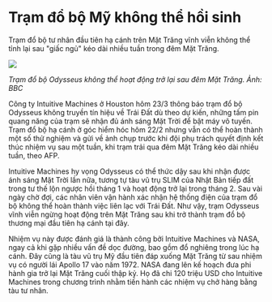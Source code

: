 # Trạm đổ bộ Mỹ không thể hồi sinh
Trạm đổ bộ tư nhân đầu tiên hạ cánh trên Mặt Trăng vĩnh viễn không thể tỉnh lại sau "giấc ngủ" kéo dài nhiều tuần trong đêm Mặt Trăng.

![](https://i1-vnexpress.vnecdn.net/2024/03/25/VNE-Moon-8348-1711341887.jpg?w=1020&h=0&q=100&dpr=1&fit=crop&s=sREi53G2uEcT-lPfej26Fw)

*Trạm đổ bộ Odysseus không thể hoạt động trở lại sau đêm Mặt Trăng. Ảnh: BBC*

Công ty Intuitive Machines ở Houston hôm 23/3 thông báo trạm đổ bộ Odysseus không truyền tín hiệu về Trái Đất dù theo dự kiến, những tấm pin quang năng của trạm sẽ nhận đủ ánh sáng Mặt Trời để bật máy vô tuyến. Trạm đổ bộ hạ cánh ở góc hiểm hóc hôm 22/2 nhưng vẫn có thể hoàn thành một số thử nghiệm và gửi về ảnh chụp trước khi đội phụ trách quyết định kết thúc nhiệm vụ sau một tuần, khi trạm trải qua đêm Mặt Trăng kéo dài nhiều tuần, theo AFP.

Intuitive Machines hy vọng Odysseus có thể thức dậy sau khi nhận được ánh sáng Mặt Trời lần nữa, tương tự tàu vũ trụ SLIM của Nhật Bản tiếp đất trong tư thế lộn ngược hồi tháng 1 và hoạt động trở lại trong tháng 2. Sau vài ngày chờ đợi, các nhân viên vận hành xác nhận hệ thống điện của trạm đổ bộ không thể hoàn thành việc liên lạc với Trái Đất. Như vậy, trạm Odysseus vĩnh viễn ngừng hoạt động trên Mặt Trăng sau khi trở thành trạm đổ bộ thương mại đầu tiên hạ cánh tại đây.

Nhiệm vụ này được đánh giá là thành công bởi Intuitive Machines và NASA, ngay cả khi gặp nhiều vấn đề dọc đường, bao gồm đổ nghiêng trong lúc hạ cánh. Đây cũng là tàu vũ trụ Mỹ đầu tiên đáp xuống Mặt Trăng từ sau nhiệm vụ có người lái Apollo 17 vào năm 1972. NASA đang lên kế hoạch đưa phi hành gia trở lại Mặt Trăng cuối thập kỷ. Họ đã chi 120 triệu USD cho Intuitive Machines trong chương trình nhằm tiến hành các nhiệm vụ chở hàng bằng tàu tư nhân.


